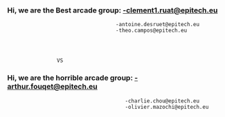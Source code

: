 ### Hi, we are the Best arcade group:  -clement1.ruat@epitech.eu
                                       -antoine.desruet@epitech.eu
                                       -theo.campos@epitech.eu
                    
                    
                    
                    
                    VS
                    
                    
                    
                    
                    
### Hi, we are the horrible arcade group: -arthur.fouqet@epitech.eu
                                          -charlie.chou@epitech.eu
                                          -olivier.mazochi@epitech.eu
